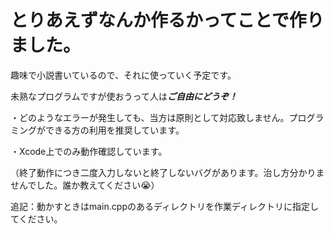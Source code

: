 # とりあえずなんか作るかってことで作りました。

趣味で小説書いているので、それに使っていく予定です。

未熟なプログラムですが使おうって人は***ご自由にどうぞ！***

・どのようなエラーが発生しても、当方は原則として対応致しません。プログラミングができる方の利用を推奨しています。

・Xcode上でのみ動作確認しています。

（終了動作につき二度入力しないと終了しないバグがあります。治し方分かりませんでした。誰か教えてください:sob:）

追記：動かすときはmain.cppのあるディレクトリを作業ディレクトリに指定してください。
